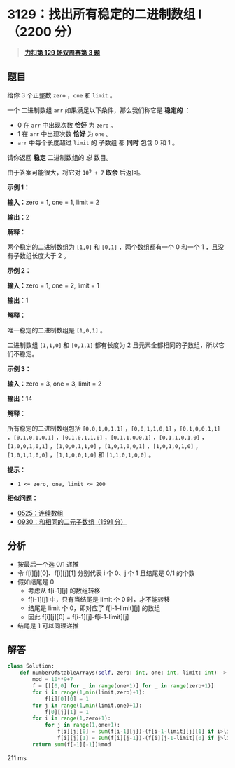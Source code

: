 # 3129：找出所有稳定的二进制数组 I（2200 分）


> <u>**[力扣第 129 场双周赛第 3 题](https://leetcode.cn/problems/find-all-possible-stable-binary-arrays-i/)**</u>

## 题目

<p>给你 3 个正整数 <code>zero</code> ，<code>one</code> 和 <code>limit</code> 。</p>

<p>一个 <span data-keyword="binary-array">二进制数组</span> <code>arr</code> 如果满足以下条件，那么我们称它是 <strong>稳定的</strong> ：</p>

<ul>
<li>0 在 <code>arr</code> 中出现次数 <strong>恰好</strong> 为<strong> </strong><code>zero</code> 。</li>
<li>1 在 <code>arr</code> 中出现次数 <strong>恰好</strong> 为 <code>one</code> 。</li>
<li><code>arr</code> 中每个长度超过 <code>limit</code> 的 <span data-keyword="subarray-nonempty">子数组</span> 都 <strong>同时</strong> 包含 0 和 1 。</li>
</ul>

<p>请你返回 <strong>稳定</strong> 二进制数组的 <em>总</em> 数目。</p>

<p>由于答案可能很大，将它对 <code>10<sup>9</sup> + 7</code> <b>取余</b> 后返回。</p>



<p><strong class="example">示例 1：</strong></p>

<div class="example-block">
<p><span class="example-io"><b>输入：</b>zero = 1, one = 1, limit = 2</span></p>

<p><span class="example-io"><b>输出：</b>2</span></p>

<p><strong>解释：</strong></p>

<p>两个稳定的二进制数组为 <code>[1,0]</code> 和 <code>[0,1]</code> ，两个数组都有一个 0 和一个 1 ，且没有子数组长度大于 2 。</p>
</div>

<p><strong class="example">示例 2：</strong></p>

<div class="example-block">
<p><strong>输入：</strong><span class="example-io">zero = 1, one = 2, limit = 1</span></p>

<p><span class="example-io"><b>输出：</b>1</span></p>

<p><strong>解释：</strong></p>

<p>唯一稳定的二进制数组是 <code>[1,0,1]</code> 。</p>

<p>二进制数组 <code>[1,1,0]</code> 和 <code>[0,1,1]</code> 都有长度为 2 且元素全都相同的子数组，所以它们不稳定。</p>
</div>

<p><strong class="example">示例 3：</strong></p>

<div class="example-block">
<p><span class="example-io"><b>输入：</b>zero = 3, one = 3, limit = 2</span></p>

<p><span class="example-io"><b>输出：</b>14</span></p>

<p><strong>解释：</strong></p>

<p>所有稳定的二进制数组包括 <code>[0,0,1,0,1,1]</code> ，<code>[0,0,1,1,0,1]</code> ，<code>[0,1,0,0,1,1]</code> ，<code>[0,1,0,1,0,1]</code> ，<code>[0,1,0,1,1,0]</code> ，<code>[0,1,1,0,0,1]</code> ，<code>[0,1,1,0,1,0]</code> ，<code>[1,0,0,1,0,1]</code> ，<code>[1,0,0,1,1,0]</code> ，<code>[1,0,1,0,0,1]</code> ，<code>[1,0,1,0,1,0]</code> ，<code>[1,0,1,1,0,0]</code> ，<code>[1,1,0,0,1,0]</code> 和 <code>[1,1,0,1,0,0]</code> 。</p>
</div>



<p><strong>提示：</strong></p>

<ul>
<li><code>1 &lt;= zero, one, limit &lt;= 200</code></li>
</ul>


**相似问题：**
- [0525：连续数组](/leetcode/0525)
- [0930：和相同的二元子数组（1591 分）](/leetcode/0930)


## 分析


- 按最后一个选 0/1 递推
- 令 f[i][j][0]、f[i][j][1] 分别代表 i 个 0、j 个 1 且结尾是 0/1 的个数
- 假如结尾是 0
	- 考虑从 f[i-1][j] 的数组转移
	- f[i-1][j] 中，只有当结尾是 limit 个 0 时，才不能转移
	- 结尾是 limit 个 0，即对应了 f[i-1-limit][j] 的数组
	- 因此 f[i][j][0] = f[i-1][j]-f[i-1-limit][j]
- 结尾是 1 可以同理递推

## 解答


```python
class Solution:
    def numberOfStableArrays(self, zero: int, one: int, limit: int) -> int:
        mod = 10**9+7
        f = [[[0,0] for _ in range(one+1)] for _ in range(zero+1)]
        for i in range(1,min(limit,zero)+1):
            f[i][0][0] = 1
        for j in range(1,min(limit,one)+1):
            f[0][j][1] = 1
        for i in range(1,zero+1):
            for j in range(1,one+1):
                f[i][j][0] = sum(f[i-1][j])-(f[i-1-limit][j][1] if i>limit else 0)
                f[i][j][1] = sum(f[i][j-1])-(f[i][j-1-limit][0] if j>limit else 0)
        return sum(f[-1][-1])%mod
```
211 ms
